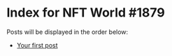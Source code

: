 # Index for NFT World #1879
Posts will be displayed in the order below:

- [Your first post](./001-first.md)

